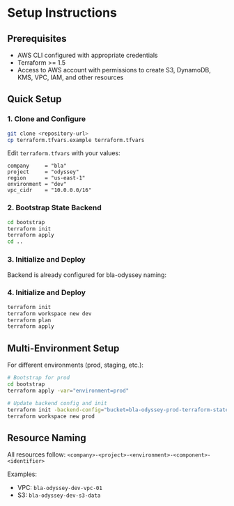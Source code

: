 # Setup Instructions

## Prerequisites
- AWS CLI configured with appropriate credentials
- Terraform >= 1.5
- Access to AWS account with permissions to create S3, DynamoDB, KMS, VPC, IAM, and other resources

## Quick Setup

### 1. Clone and Configure
```bash
git clone <repository-url>
cp terraform.tfvars.example terraform.tfvars
```

Edit `terraform.tfvars` with your values:
```hcl
company     = "bla"
project     = "odyssey"
region      = "us-east-1"
environment = "dev"
vpc_cidr    = "10.0.0.0/16"
```

### 2. Bootstrap State Backend
```bash
cd bootstrap
terraform init
terraform apply
cd ..
```

### 3. Initialize and Deploy
Backend is already configured for bla-odyssey naming:

### 4. Initialize and Deploy
```bash
terraform init
terraform workspace new dev
terraform plan
terraform apply
```

## Multi-Environment Setup

For different environments (prod, staging, etc.):

```bash
# Bootstrap for prod
cd bootstrap
terraform apply -var="environment=prod"

# Update backend config and init
terraform init -backend-config="bucket=bla-odyssey-prod-terraform-state"
terraform workspace new prod
```

## Resource Naming
All resources follow: `<company>-<project>-<environment>-<component>-<identifier>`

Examples:
- VPC: `bla-odyssey-dev-vpc-01`
- S3: `bla-odyssey-dev-s3-data`